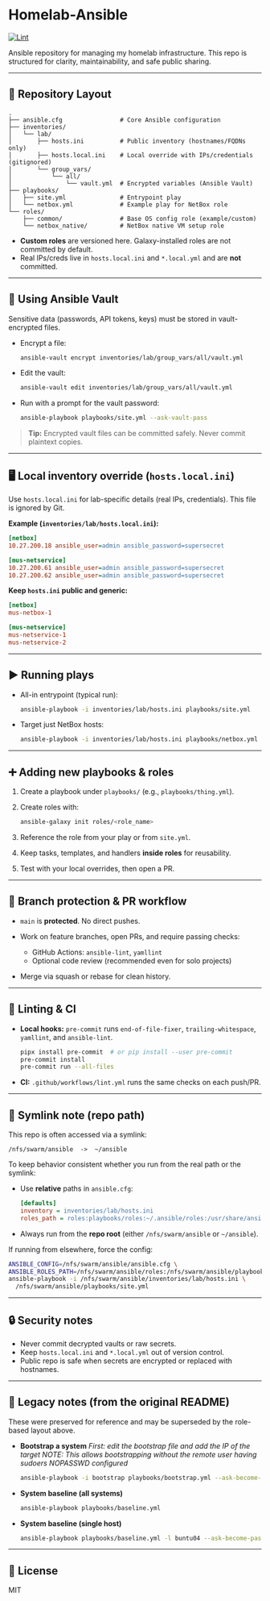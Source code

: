 # Homelab-Ansible

[![Lint](https://github.com/tibmeister/Homelab-Ansible/actions/workflows/lint.yml/badge.svg?branch=main)](https://github.com/tibmeister/Homelab-Ansible/actions/workflows/lint.yml)

Ansible repository for managing my homelab infrastructure. This repo is structured for clarity, maintainability, and safe public sharing.

---

## 📂 Repository Layout

```
.
├── ansible.cfg                # Core Ansible configuration
├── inventories/
│   └── lab/
│       ├── hosts.ini          # Public inventory (hostnames/FQDNs only)
│       ├── hosts.local.ini    # Local override with IPs/credentials (gitignored)
│       └── group_vars/
│           └── all/
│               └── vault.yml  # Encrypted variables (Ansible Vault)
├── playbooks/
│   ├── site.yml               # Entrypoint play
│   └── netbox.yml             # Example play for NetBox role
└── roles/
    ├── common/                # Base OS config role (example/custom)
    └── netbox_native/         # NetBox native VM setup role
```

* **Custom roles** are versioned here. Galaxy-installed roles are not committed by default.
* Real IPs/creds live in `hosts.local.ini` and `*.local.yml` and are **not** committed.

---

## 🔐 Using Ansible Vault

Sensitive data (passwords, API tokens, keys) must be stored in vault-encrypted files.

* Encrypt a file:

  ```bash
  ansible-vault encrypt inventories/lab/group_vars/all/vault.yml
  ```
* Edit the vault:

  ```bash
  ansible-vault edit inventories/lab/group_vars/all/vault.yml
  ```
* Run with a prompt for the vault password:

  ```bash
  ansible-playbook playbooks/site.yml --ask-vault-pass
  ```

> **Tip:** Encrypted vault files can be committed safely. Never commit plaintext copies.

---

## 🖥️ Local inventory override (`hosts.local.ini`)

Use `hosts.local.ini` for lab-specific details (real IPs, credentials). This file is ignored by Git.

**Example (`inventories/lab/hosts.local.ini`):**

```ini
[netbox]
10.27.200.18 ansible_user=admin ansible_password=supersecret

[mus-netservice]
10.27.200.61 ansible_user=admin ansible_password=supersecret
10.27.200.62 ansible_user=admin ansible_password=supersecret
```

**Keep `hosts.ini` public and generic:**

```ini
[netbox]
mus-netbox-1

[mus-netservice]
mus-netservice-1
mus-netservice-2
```

---

## ▶️ Running plays

* All-in entrypoint (typical run):

  ```bash
  ansible-playbook -i inventories/lab/hosts.ini playbooks/site.yml
  ```
* Target just NetBox hosts:

  ```bash
  ansible-playbook -i inventories/lab/hosts.ini playbooks/netbox.yml -l netbox
  ```

---

## ➕ Adding new playbooks & roles

1. Create a playbook under `playbooks/` (e.g., `playbooks/thing.yml`).
2. Create roles with:

   ```bash
   ansible-galaxy init roles/<role_name>
   ```
3. Reference the role from your play or from `site.yml`.
4. Keep tasks, templates, and handlers **inside roles** for reusability.
5. Test with your local overrides, then open a PR.

---

## 🔄 Branch protection & PR workflow

* `main` is **protected**. No direct pushes.
* Work on feature branches, open PRs, and require passing checks:

  * GitHub Actions: `ansible-lint`, `yamllint`
  * Optional code review (recommended even for solo projects)
* Merge via squash or rebase for clean history.

---

## 🧪 Linting & CI

* **Local hooks:** `pre-commit` runs `end-of-file-fixer`, `trailing-whitespace`, `yamllint`, and `ansible-lint`.

  ```bash
  pipx install pre-commit  # or pip install --user pre-commit
  pre-commit install
  pre-commit run --all-files
  ```
* **CI:** `.github/workflows/lint.yml` runs the same checks on each push/PR.

---

## 🔁 Symlink note (repo path)

This repo is often accessed via a symlink:

```
/nfs/swarm/ansible  ->  ~/ansible
```

To keep behavior consistent whether you run from the real path or the symlink:

* Use **relative** paths in `ansible.cfg`:

  ```ini
  [defaults]
  inventory = inventories/lab/hosts.ini
  roles_path = roles:playbooks/roles:~/.ansible/roles:/usr/share/ansible/roles:/etc/ansible/roles
  ```
* Always run from the **repo root** (either `/nfs/swarm/ansible` or `~/ansible`).

If running from elsewhere, force the config:

```bash
ANSIBLE_CONFIG=/nfs/swarm/ansible/ansible.cfg \
ANSIBLE_ROLES_PATH=/nfs/swarm/ansible/roles:/nfs/swarm/ansible/playbooks/roles \
ansible-playbook -i /nfs/swarm/ansible/inventories/lab/hosts.ini \
  /nfs/swarm/ansible/playbooks/site.yml
```

---

## 🔒 Security notes

* Never commit decrypted vaults or raw secrets.
* Keep `hosts.local.ini` and `*.local.yml` out of version control.
* Public repo is safe when secrets are encrypted or replaced with hostnames.

---

## 🧭 Legacy notes (from the original README)

These were preserved for reference and may be superseded by the role-based layout above.

* **Bootstrap a system**
  *First: edit the bootstrap file and add the IP of the target*
  *NOTE: This allows bootstrapping without the remote user having sudoers NOPASSWD configured*

  ```bash
  ansible-playbook -i bootstrap playbooks/bootstrap.yml --ask-become-pass --ask-pass
  ```

* **System baseline (all systems)**

  ```bash
  ansible-playbook playbooks/baseline.yml
  ```

* **System baseline (single host)**

  ```bash
  ansible-playbook playbooks/baseline.yml -l buntu04 --ask-become-pass
  ```

---

## 📜 License

MIT
